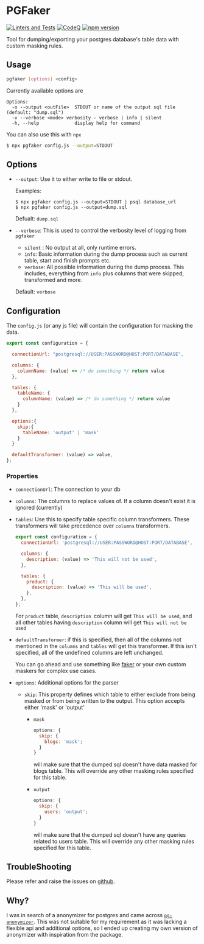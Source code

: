# PGFaker

[![Linters and Tests](https://github.com/imanpalsingh/pg-faker/actions/workflows/main.yml/badge.svg?label=build)](https://github.com/imanpalsingh/pg-faker/actions/workflows/main.yml?query=branch%3Amain)
[![CodeQ](https://github.com/imanpalsingh/pg-faker/actions/workflows/codeql.yml/badge.svg)](https://github.com/imanpalsingh/pg-faker/actions/workflows/codeql.yml?query=branch%3Amain)
[![npm version](https://badge.fury.io/js/pgfaker.svg)](https://www.npmjs.com/package/pgfaker)

Tool for dumping/exporting your postgres database's table data with custom masking rules.

## Usage

```bash
pgfaker [options] <config>
```

Currently available options are

```
Options:
  -o --output <outFile>  STDOUT or name of the output sql file (default: "dump.sql")
  -v --verbose <mode> verbosity - verbose | info | silent
  -h, --help             display help for command
```

You can also use this with `npx`

```sh
$ npx pgfaker config.js --output=STDOUT
```

## Options

- `--output`: Use it to either write to file or stdout.

  Examples:

  ```
  $ npx pgfaker config.js --output=STDOUT | psql database_url
  $ npx pgfaker config.js --output=dump.sql
  ```

  Defualt: `dump.sql`

- `--verbose`: This is used to control the verbosity level of logging from `pgfaker`

  - `silent` : No output at all, only runtime errors.
  - `info`: Basic information during the dump process such as current table, start and finish prompts etc.
  - `verbose`: All possible information during the dump process. This includes, everything from `info` plus columns that were skipped, transformed and more.

  Default: `verbose`

## Configuration

The `config.js` (or any js file) will contain the configuration for masking the data.

```js
export const configuration = {

  connectionUrl: "postgresql://USER:PASSWORD@HOST:PORT/DATABASE",

  columns: {
    columnName: (value) => /* do something */ return value
  },

  tables: {
    tableName: {
      columnName: (value) => /* do something */ return value
    }
  },

  options:{
    skip:{
      tableName: 'output' | 'mask'
    }
  }

  defaultTransformer: (value) => value,
};
```

### Properties

- `connectionUrl`: The connection to your db

- `columns`: The columns to replace values of. If a column doesn't exist it is ignored (currently)

- `tables`: Use this to specify table specific column transformers. These transformers will take precedence over `columns` transformers.

  ```js
  export const configuration = {
    connectionUrl: 'postgresql://USER:PASSWORD@HOST:PORT/DATABASE',

    columns: {
      description: (value) => 'This will not be used',
    },

    tables: {
      product: {
        description: (value) => 'This will be used',
      },
    },
  };
  ```

  For `product` table, `description `column will get `This will be used`, and all other tables having `description` column will get `This will not be used`

- `defaultTransformer`: if this is specified, then all of the columns not mentioned in the `columns` and `tables` will get this transformer. If this isn't specified, all of the undefined columns are left unchanged.

  You can go ahead and use something like [faker](https://www.npmjs.com/package/@faker-js/faker) or your own custom maskers for complex use cases.

- `options`: Additional options for the parser

  - `skip`: This property defines which table to either exclude from being masked or from being written to the output. This option accepts either 'mask' or 'output'

    - `mask`

      ```js
      options: {
        skip: {
          blogs: 'mask';
        }
      }
      ```

      will make sure that the dumped sql doesn't have data masked for blogs table. This will override any other masking rules specified for this table.

    - `output`

      ```js
      options: {
        skip: {
          users: 'output';
        }
      }
      ```

      will make sure that the dumped sql doesn't have any queries related to users table. This will override any other masking rules specified for this table.

## TroubleShooting

Please refer and raise the issues on [github](https://github.com/imanpalsingh/pg-faker/issues).

## Why?

I was in search of a anonymizer for postgres and came across [`pg-anonymizer`](https://github.com/rap2hpoutre/pg-anonymizer). This was not suitable for my requirement as it was lacking a flexible api and additional options, so I ended up creating my own version of anonymizer with inspiration from the package.
